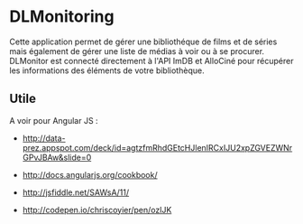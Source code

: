 DLMonitoring
============

Cette application permet de gérer une bibliothéque de films et de séries mais également de gérer une liste de médias à voir ou à se procurer. DLMonitor est connecté directement à l'API ImDB et AlloCiné pour récupérer les informations des éléments de votre bibliothèque.

Utile
--------
A voir pour Angular JS : 
* http://data-prez.appspot.com/deck/id=agtzfmRhdGEtcHJlenIRCxIJU2xpZGVEZWNrGPvJBAw&slide=0
* http://docs.angularjs.org/cookbook/
* http://jsfiddle.net/SAWsA/11/


* http://codepen.io/chriscoyier/pen/ozlJK


